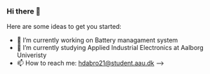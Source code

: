 ### Hi there 👋
Here are some ideas to get you started:

- 🔭 I’m currently working on Battery managament system
- 🌱 I’m currently studying Applied Industrial Electronics at Aalborg Univeristy 
- 📫 How to reach me: hdabro21@student.aau.dk
-->
